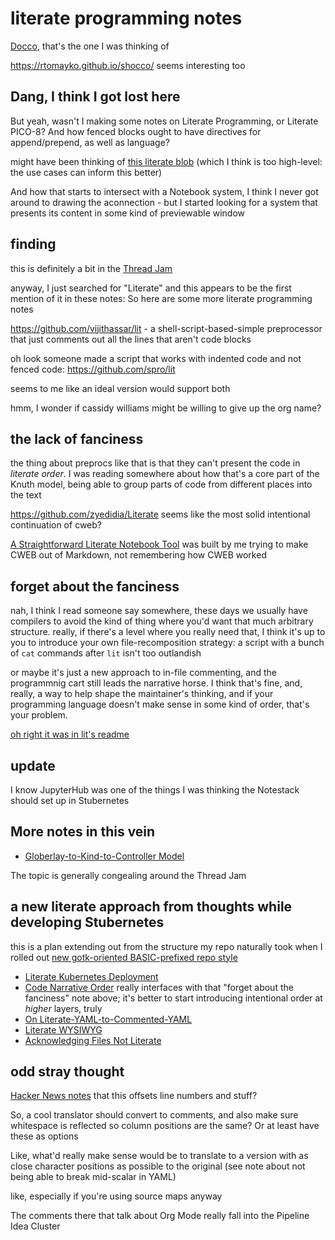 # literate programming notes

[Docco](http://ashkenas.com/docco/), that's the one I was thinking of

https://rtomayko.github.io/shocco/ seems interesting too

## Dang, I think I got lost here

But yeah, wasn't I making some notes on Literate Programming, or Literate PICO-8? And how fenced blocks ought to have directives for append/prepend, as well as language?

might have been thinking of [this literate blob](bjst3-9j481-m0be7-2epd5-q2p2p) (which I think is too high-level: the use cases can inform this better)

And how that starts to intersect with a Notebook system, I think I never got around to drawing the aconnection - but I started looking for a system that presents its content in some kind of previewable window

## finding

this is definitely a bit in the [Thread Jam](5e1y8-03bex-6w9e6-7pq56-78ece)

anyway, I just searched for "Literate" and this appears to be the first mention of it in these notes: So here are some more literate programming notes

https://github.com/vijithassar/lit - a shell-script-based-simple preprocessor that just comments out all the lines that aren't code blocks

oh look someone made a script that works with indented code and not fenced code: https://github.com/spro/lit

seems to me like an ideal version would support both

hmm, I wonder if cassidy williams might be willing to give up the org name?

## the lack of fanciness

the thing about preprocs like that is that they can't present the code in *literate order*. I was reading somewhere about how that's a core part of the Knuth model, being able to group parts of code from different places into the text

https://github.com/zyedidia/Literate seems like the most solid intentional continuation of cweb?

[A Straightforward Literate Notebook Tool](kh2mj-0arwq-80865-g7np2-xpt42) was built by me trying to make CWEB out of Markdown, not remembering how CWEB worked

## forget about the fanciness

nah, I think I read someone say somewhere, these days we usually have compilers to avoid the kind of thing where you'd want that much arbitrary structure. really, if there's a level where you really need that, I think it's up to you to introduce your own file-recomposition strategy: a script with a bunch of `cat` commands after `lit` isn't too outlandish

or maybe it's just a new approach to in-file commenting, and the programmnig cart still leads the narrative horse. I think that's fine, and, really, a way to help shape the maintainer's thinking, and if your programming language doesn't make sense in some kind of order, that's your problem.

[oh right it was in lit's readme](https://github.com/vijithassar/lit#pedantry)

## update

I know JupyterHub was one of the things I was thinking the Notestack should set up in Stubernetes

## More notes in this vein

- [Globerlay-to-Kind-to-Controller Model](4ks8w-q4850-vpazs-wcca3-kgn4v)

The topic is generally congealing around the Thread Jam

## a new literate approach from thoughts while developing Stubernetes

this is a plan extending out from the structure my repo naturally took when I rolled out [new gotk-oriented BASIC-prefixed repo style](f509f-7z72m-yh834-6xk45-07q59)

- [Literate Kubernetes Deployment](wmksq-ayt9a-cs93v-th9v1-96k05)
- [Code Narrative Order](ae5d3-g6gtd-ed90v-bd7p1-k7g2n) really interfaces with that "forget about the fanciness" note above; it's better to start introducing intentional order at *higher* layers, truly
- [On Literate-YAML-to-Commented-YAML](8ykrb-hvqgw-8r8qr-pgncs-4t4mr)
- [Literate WYSIWYG](7tjeq-z4sw0-s59vj-dp9mw-2ywg8)
- [Acknowledging Files Not Literate](0veam-tt84w-3tatf-zrcpr-nh60q)

## odd stray thought

[Hacker News notes](https://news.ycombinator.com/item?id=8184909) that this offsets line numbers and stuff?

So, a cool translator should convert to comments, and also make sure whitespace is reflected so column positions are the same? Or at least have these as options

Like, what'd really make sense would be to translate to a version with as close character positions as possible to the original (see note about not being able to break mid-scalar in YAML)

like, especially if you're using source maps anyway

The comments there that talk about Org Mode really fall into the Pipeline Idea Cluster
